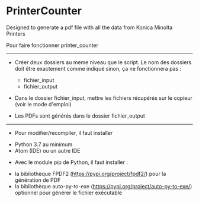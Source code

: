 # PrinterCounter
Designed to generate a pdf file with all the data from Konica Minolta Printers

Pour faire fonctionner printer_counter
**************************************

* Créer deux dossiers au meme niveau que le script.
Le nom des dossiers doit être exactement comme indiqué sinon, ça ne fonctionnera pas :
  - fichier_input
  - fichier_output

* Dans le dossier fichier_input, mettre les fichiers récupérés sur le copieur
(voir le mode d'emploi)

* Les PDFs sont générés dans le dossier fichier_output


********************
* Pour modifier/recompiler, il faut installer
- Python 3.7 au minimum
- Atom (IDE) ou un autre IDE

* Avec le module pip de Python, il faut installer :
- la bibliothèque FPDF2 (https://pypi.org/project/fpdf2/) pour la génération de PDF
- la bibliothèque auto-py-to-exe (https://pypi.org/project/auto-py-to-exe/) optionnel pour générer le fichier exécutable

